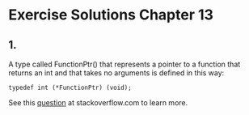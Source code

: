 # Exercise Solutions Chapter 13 #
## 1. ##
A type called FunctionPtr() that represents a pointer to a function that returns an int and that takes no arguments is defined in this way:   

`typedef int (*FunctionPtr) (void);`  

See this [question](http://stackoverflow.com/questions/1591361/understanding-typedefs-for-function-pointers-in-c-examples-hints-and-tips-ple) at stackoverflow.com to learn more.  
